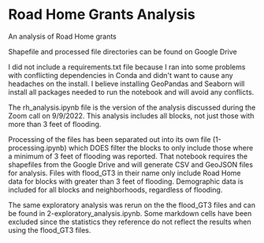 # Road Home Grants Analysis
An analysis of Road Home grants

Shapefile and processed file directories can be found on Google Drive

I did not include a requirements.txt file because I ran into some problems with conflicting dependencies in Conda and didn't want to cause any headaches on the install. I believe installing GeoPandas and Seaborn will install all packages needed to run the notebook and will avoid any conflicts.

The rh_analysis.ipynb file is the version of the analysis discussed during the Zoom call on 9/9/2022. This analysis includes all blocks, not just those with more than 3 feet of flooding.

Processing of the files has been separated out into its own file (1-processing.ipynb) which DOES filter the blocks to only include those where a minimum of 3 feet of flooding was reported. That notebook requires the shapefiles from the Google Drive and will generate CSV and GeoJSON files for analysis. Files with flood_GT3 in their name only include Road Home data for blocks with greater than 3 feet of flooding. Demographic data is included for all blocks and neighborhoods, regardless of flooding. 

The same exploratory analysis was rerun on the the flood_GT3 files and can be found in 2-exploratory_analysis.ipynb. Some markdown cells have been excluded since the statistics they reference do not reflect the results when using the flood_GT3 files.
